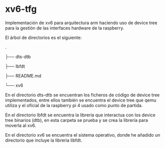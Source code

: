 # xv6-tfg

Implementación de xv6 para arquitectura arm haciendo uso de device tree para la gestión de las interfaces hardware de la raspberry.

El árbol de directorios es el siguiente:

.

├── dts-dtb

├── lbfdt

├── README.md

└── xv6

En el directorio dts-dtb se encuentran los ficheros de código de device tree implementados, entre ellos también se encuentra el device tree que qemu utiliza y el oficial de la raspberry pi 4 usado como punto de partida.

En el directorio lbfdt se encuentra la librería que interactua con los device tree binarios (dtb), en esta carpeta se prueba y se crea la librería para moverla al xv6.

En el directorio xv6 se encuentra el sistema operativo, donde he añadido un directorio que incluye la libreria libfdt.
